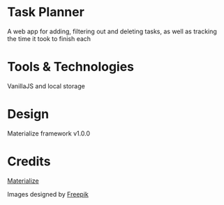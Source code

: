 # Task Planner
A web app for adding, filtering out and deleting tasks, as well as tracking the time it took to finish each

# Tools & Technologies
VanillaJS and local storage

# Design
Materialize framework v1.0.0

# Credits
[Materialize](https://materializecss.com/)

Images designed by [Freepik](https://www.freepik.com/)
